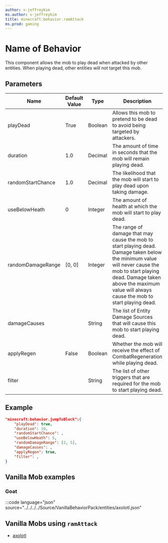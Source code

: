 ```yaml
---
author: v-jeffreykim
ms.author: v-jeffreykim
title: minecraft:behavior.ramAttack
ms.prod: gaming
---
```


# Name of Behavior

This component allows the mob to play dead when attacked by other entities. When playing dead, other entities will not target this mob.

## Parameters



|Name |Default Value  |Type  |Description  |
|---------|---------|---------|---------|
| playDead | True | Boolean | Allows this mob to pretend to be dead to avoid being targeted by attackers. |
| duration | 1.0 | Decimal | The amount of time in seconds that the mob will remain playing dead. |
| randomStartChance | 1.0 | Decimal | The likelihood that the mob will start to play dead upon taking damage. |
| useBelowHeath | 0 | Integer | The amount of health at which the mob will start to play dead. |
| randomDamageRange | [0, 0] | Integer | The range of damage that may cause the mob to start playing dead. Damage taken below the minimum value will never cause the mob to start playing dead. Damage taken above the maximum value will always cause the mob to start playing dead. |
| damageCauses | | String | The list of Entity Damage Sources that will cause this mob to start playing dead. |
| applyRegen | False | Boolean | Whether the mob will receive the effect of CombatRegeneration while playing dead. |
| filter | | String | The list of other triggers that are required for the mob to start playing dead. |

## Example

```json
"minecraft:behavior.jumpToBlock":{
    "playDead": true,
    "duration": 10,
    "randomStartChance": ,
    "useBelowHeath": 5,
    "randomDamageRange": [2, 5],
    "damageCauses": ,
    "applyRegen": true,
    "filter": ,
}
```

## Vanilla Mob examples

### Goat

:::code language="json" source="../../../../Source/VanillaBehaviorPack/entities/axolotl.json"

## Vanilla Mobs using `ramAttack`

- [axolotl](Source/VanilliaBehaviorPack_Snippets/entities/axolotl.json)
